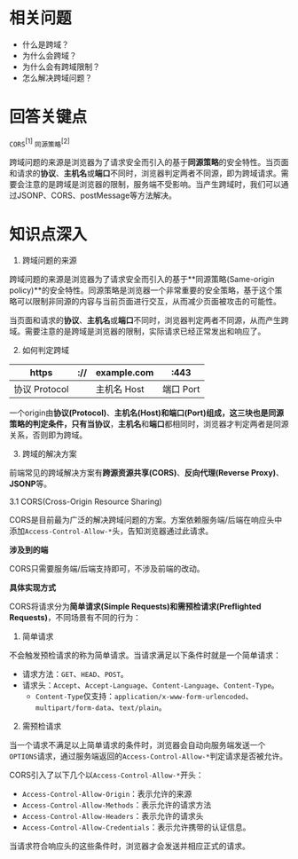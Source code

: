 # 相关问题
- 什么是跨域？
- 为什么会跨域？
- 为什么会有跨域限制？
- 怎么解决跨域问题？

# 回答关键点

`CORS`<sup>[1]</sup>    `同源策略`<sup>[2]</sup>

跨域问题的来源是浏览器为了请求安全而引入的基于**同源策略**的安全特性。当页面和请求的**协议**、**主机名**或**端口**不同时，浏览器判定两者不同源，即为跨域请求。需要会注意的是跨域是浏览器的限制，服务端不受影响。当产生跨域时，我们可以通过JSONP、CORS、postMessage等方法解决。

# 知识点深入

1. 跨域问题的来源

跨域问题的来源是浏览器为了请求安全而引入的基于**同源策略(Same-origin policy)**的安全特性。同源策略是浏览器一个非常重要的安全策略，基于这个策略可以限制非同源的内容与当前页面进行交互，从而减少页面被攻击的可能性。

当页面和请求的**协议**、**主机名**或**端口**不同时，浏览器判定两者不同源，从而产生跨域。需要注意的是跨域是浏览器的限制，实际请求已经正常发出和响应了。

2. 如何判定跨域

|https|://|example.com|:443|
|-|-|-|-|
|协议 Protocol||主机名 Host|端口 Port|

一个origin由**协议(Protocol)**、**主机名(Host)**和**端口(Port)**组成，这三块也是同源策略的判定条件，只有当**协议**，**主机名**和**端口**都相同时，浏览器才判定两者是同源关系，否则即为跨域。

3. 跨域的解决方案

前端常见的跨域解决方案有**跨源资源共享(CORS)**、**反向代理(Reverse Proxy)**、**JSONP**等。

3.1 CORS(Cross-Origin Resource Sharing)

CORS是目前最为广泛的解决跨域问题的方案。方案依赖服务端/后端在响应头中添加`Access-Control-Allow-*`头，告知浏览器通过此请求。

**涉及到的端**

CORS只需要服务端/后端支持即可，不涉及前端的改动。

**具体实现方式**

CORS将请求分为**简单请求(Simple Requests)**和**需预检请求(Preflighted Requests)**，不同场景有不同的行为：

1) 简单请求

不会触发预检请求的称为简单请求。当请求满足以下条件时就是一个简单请求：

- 请求方法：`GET`、`HEAD`、`POST`。
- 请求头：`Accept`、`Accept-Language`、`Content-Language`、`Content-Type`。
    - `Content-Type`仅支持：`application/x-www-form-urlencoded`、`multipart/form-data`、`text/plain`。

2) 需预检请求

当一个请求不满足以上简单请求的条件时，浏览器会自动向服务端发送一个`OPTIONS`请求，通过服务端返回的`Access-Control-Allow-*`判定请求是否被允许。

CORS引入了以下几个以`Access-Control-Allow-*`开头：

- `Access-Control-Allow-Origin`：表示允许的来源
- `Access-Control-Allow-Methods`：表示允许的请求方法
- `Access-Control-Allow-Headers`：表示允许的请求头
- `Access-Control-Allow-Credentials`：表示允许携带的认证信息。

当请求符合响应头的这些条件时，浏览器才会发送并相应正式的请求。